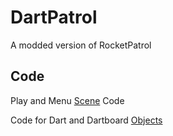 # DartPatrol
A modded version of RocketPatrol

## Code
Play and Menu [Scene] Code

Code for Dart and Dartboard [Objects]

[Scene]: https://github.com/LaneAlb/DartPatrol/tree/master/src
[Objects]: https://github.com/LaneAlb/DartPatrol/tree/master/prefab
